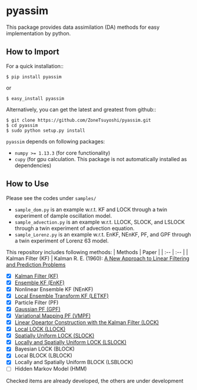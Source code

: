 # pyassim
This package provides data assimilation (DA) methods for easy implementation by python.

## How to Import
For a quick installation::

```
$ pip install pyassim
```

or

```
$ easy_install pyassim
```

Alternatively, you can get the latest and greatest from github::

```
$ git clone https://github.com/ZoneTsuyoshi/pyassim.git
$ cd pyassim
$ sudo python setup.py install
```


`pyassim` depends on following packages:
- `numpy >= 1.13.3` (for core functionality)
- `cupy` (for gpu calculation. This package is not automatically installed as dependencies)


## How to Use
Please see the codes under `samples/`
- `sample_dom.py` is an example w.r.t. KF and LOCK through a twin experiment of dample oscillation model.
- `sample_advection.py` is an example w.r.t. LLOCK, SLOCK, and LSLOCK through a twin experiment of advection equation.
- `sample_Lorenz.py` is an example w.r.t. EnKF, NEnKF, PF, and GPF through a twin experiment of Lorenz 63 model.


This repository includes following methods:
| Methods | Paper |
| :-- | :-- |
| Kalman Filter (KF) | Kalman R. E. (1960): [A New Approach to Linear Filtering and Prediction Problems](https://asmedigitalcollection.asme.org/fluidsengineering/article-abstract/82/1/35/397706/A-New-Approach-to-Linear-Filtering-and-Prediction?redirectedFrom=fulltext)

- [x] [Kalman Filter (KF)](https://asmedigitalcollection.asme.org/fluidsengineering/article-abstract/82/1/35/397706/A-New-Approach-to-Linear-Filtering-and-Prediction?redirectedFrom=fulltext)
- [x] [Ensemble KF (EnKF)](https://link.springer.com/article/10.1007/s10236-003-0036-9)
- [x] Nonlinear Ensemble KF (NEnKF)
- [x] [Local Ensemble Transform KF (LETKF)](https://www.sciencedirect.com/science/article/pii/S0167278906004647)
- [x] Particle Filter (PF)
- [x] [Gaussian PF (GPF)](https://ieeexplore.ieee.org/document/1232326)
- [x] [Variational Mapping PF (VMPF)](https://arxiv.org/abs/1805.11380)
- [x] [Linear Opeartor Construction with the Kalman Filter (LOCK)](https://arxiv.org/abs/2001.11256)
- [x] [Local LOCK (LLOCK)](https://arxiv.org/abs/2001.11256)
- [x] [Spatially Uniform LOCK (SLOCK)](https://arxiv.org/abs/2001.11256)
- [x] [Locally and Spatially Uniform LOCK (LSLOCK)](https://link.springer.com/chapter/10.1007/978-3-030-58653-9_33)
- [x] Bayesian LOCK (BLOCK)
- [x] Local BLOCK (LBLOCK)
- [x] Locally and Spatially Uniform BLOCK (LSBLOCK)
- [ ] Hidden Markov Model (HMM)

Checked items are already developed, the others are under development